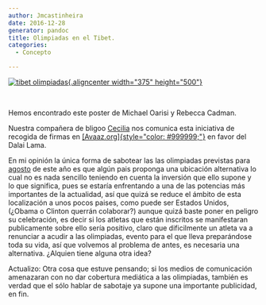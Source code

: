 ```yaml
---
author: Jmcastinheira
date: 2016-12-28
generator: pandoc
title: Olimpiadas en el Tibet.
categories:
  - Concepto

---
```




[![tibet
olimpiadas](http://farm4.static.flickr.com/3239/2348754671_d2f16f4bd3_o.jpg){.aligncenter
width="375"
height="500"}](http://www.flickr.com/photos/lrealnlspejo/2348754671/ "tibet olimpiadas por Aulo, en Flickr")

 

Hemos encontrado este poster de Michael Oarisi y Rebecca Cadman.

Nuestra compañera de bligoo
[Cecilia](http://www.bligoo.com/user/show/32813) nos comunica esta
iniciativa de recogida de firmas en
[[Avaaz.org]{style="color: #999999;"}](http://www.avaaz.org/es/tibet_end_the_violence/97.php/?cl_tf_sign=1)
en favor del Dalai Lama.

En mi opinión la única forma de sabotear las las olimpiadas previstas
para [agosto](http://www.olimpiadasbeijing2008.com/calendario.htm) de
este año es que algún pais proponga una ubicación alternativa lo cual no
es nada sencillo teniendo en cuenta la inversión que ello supone y lo
que significa, pues se estaría enfrentando a una de las potencias más
importantes de la actualidad, así que quizá se reduce el ámbito de esta
localización a unos pocos paises, como puede ser Estados Unidos, (¿Obama
o Clinton querrán colaborar?) aunque quizá baste poner en peligro su
celebración, es decir si los atletas que están inscritos se manifestaran
publicamente sobre ello sería positivo, claro que dificilmente un atleta
va a renunciar a acudir a las olimpiadas, evento para el que lleva
preparándose toda su vida, así que volvemos al problema de antes, es
necesaria una alternativa. ¿Alquien tiene alguna otra idea?

Actualizo: Otra cosa que estuve pensando; si los medios de comunicación
amenazaran con no dar cobertura mediática a las olimpiadas, también es
verdad que el sólo hablar de sabotaje ya supone una importante
publicidad, en fin.
